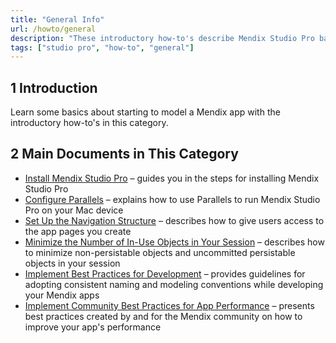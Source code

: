 ```yaml
---
title: "General Info"
url: /howto/general
description: "These introductory how-to's describe Mendix Studio Pro basics and best practices."
tags: ["studio pro", "how-to", "general"]
---
```


## 1 Introduction

Learn some basics about starting to model a Mendix app with the introductory how-to's in this category.

## 2 Main Documents in This Category

* [Install Mendix Studio Pro](install) – guides you in the steps for installing Mendix Studio Pro
* [Configure Parallels](using-mendix-studio-pro-on-a-mac) – explains how to use Parallels to run Mendix Studio Pro on your Mac device 
* [Set Up the Navigation Structure](setting-up-the-navigation-structure) – describes how to give users access to the app pages you create
* [Minimize the Number of In-Use Objects in Your Session](minimize-number) – describes how to minimize non-persistable objects and uncommitted persistable objects in your session
* [Implement Best Practices for Development](dev-best-practices) – provides guidelines for adopting consistent naming and modeling conventions while developing your Mendix apps
* [Implement Community Best Practices for App Performance](community-best-practices-for-app-performance) – presents best practices created by and for the Mendix community on how to improve your app's performance

